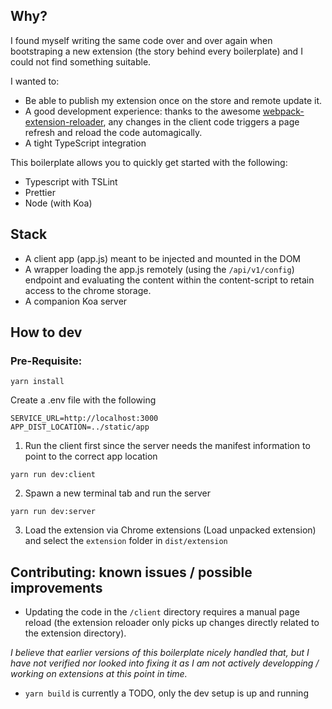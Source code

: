 ## Why?
I found myself writing the same code over and over again when bootstraping a new extension (the story behind every boilerplate) and I could not find something suitable.

I wanted to:
- Be able to publish my extension once on the store and remote update it.
- A good development experience: thanks to the awesome [webpack-extension-reloader](https://github.com/rubenspgcavalcante/webpack-extension-reloader), any changes in the client code triggers a page refresh and reload the code automagically.
- A tight TypeScript integration

This boilerplate allows you to quickly get started with the following:
- Typescript with TSLint
- Prettier
- Node (with Koa)

## Stack
- A client app (app.js) meant to be injected and mounted in the DOM
- A wrapper loading the app.js remotely (using the `/api/v1/config`) endpoint and evaluating the content within the content-script to retain access to the chrome storage.
- A companion Koa server

## How to dev
### Pre-Requisite:
```
yarn install
```
Create a .env file with the following
```
SERVICE_URL=http://localhost:3000
APP_DIST_LOCATION=../static/app
```
1. Run the client first since the server needs the manifest information to point to the correct app location
```
yarn run dev:client
```
2. Spawn a new terminal tab and run the server
```
yarn run dev:server
```
3. Load the extension via Chrome extensions (Load unpacked extension) and select the `extension` folder in `dist/extension`


## Contributing: known issues / possible improvements
- Updating the code in the `/client` directory requires a manual page reload (the extension reloader only picks up changes directly related to the extension directory).

_I believe that earlier versions of this boilerplate nicely handled that, but I have not verified nor looked into fixing it as I am not actively developping / working on extensions at this point in time._
- `yarn build` is currently a TODO, only the dev setup is up and running